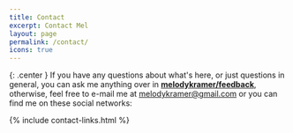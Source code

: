 ```yaml
---
title: Contact
excerpt: Contact Mel 
layout: page
permalink: /contact/
icons: true
---
```


{: .center }
If you have any questions about what's here, or just questions in general, you can ask me anything over in **[melodykramer/feedback](https://github.com/melodykramer/feedback)**, otherwise, feel free to e-mail me at <melodykramer@gmail.com> or you can find me on these social networks:

{% include contact-links.html %}
